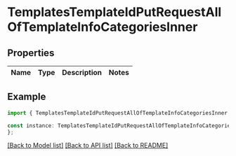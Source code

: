 # TemplatesTemplateIdPutRequestAllOfTemplateInfoCategoriesInner


## Properties

Name | Type | Description | Notes
------------ | ------------- | ------------- | -------------

## Example

```typescript
import { TemplatesTemplateIdPutRequestAllOfTemplateInfoCategoriesInner } from './api';

const instance: TemplatesTemplateIdPutRequestAllOfTemplateInfoCategoriesInner = {
};
```

[[Back to Model list]](../README.md#documentation-for-models) [[Back to API list]](../README.md#documentation-for-api-endpoints) [[Back to README]](../README.md)
